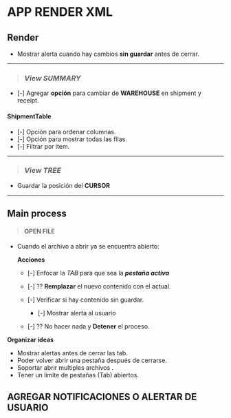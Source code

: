 # APP RENDER XML

## Render

- Mostrar alerta cuando hay cambios **sin guardar** antes de cerrar.

---

> ### _View SUMMARY_

- [-] Agregar **opción** para cambiar de **WAREHOUSE** en shipment y receipt.

#### ShipmentTable

- [-] Opción para ordenar columnas.
- [-] Opción para mostrar todas las filas.
- [-] Filtrar por item.

---

> ### _View TREE_

- Guardar la posición del **CURSOR**

---

## Main process

> #### OPEN FILE

- Cuando el archivo a abrir ya se encuentra abierto:

  **Acciones**

  - [-] Enfocar la _TAB_ para que sea la **_pestaña activa_**
  - [-] ?? **Remplazar** el nuevo contenido con el actual.

  - [-] Verificar si hay contenido sin guardar.

    - [-] Mostrar alerta al usuario

  - [-] ?? No hacer nada y **Detener** el proceso.

**Organizar ideas**

- Mostrar alertas antes de cerrar las tab.
- Poder volver abrir una pestaña después de cerrarse.
- Soportar abrir multiples archivos .
- Tener un limite de pestañas (Tab) abiertos.

## AGREGAR NOTIFICACIONES O ALERTAR DE USUARIO
